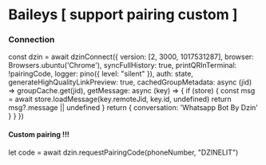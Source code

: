 # Baileys [ support pairing custom ]

### Connection

const dzin = await dzinConnect({ 
    version: [2, 3000, 1017531287], 
    browser: Browsers.ubuntu('Chrome'), 
    syncFullHistory: true, 
    printQRInTerminal: !pairingCode, 
    logger: pino({ level: "silent" }), 
    auth: state, 
    generateHighQualityLinkPreview: true, 
    cachedGroupMetadata: async (jid) => groupCache.get(jid), 
    getMessage: async (key) => {
      if (store) {
        const msg = await store.loadMessage(key.remoteJid, key.id, undefined) 
        return msg?.message || undefined
      } 
      return {
        conversation: 'Whatsapp Bot By Dzin'
      }
    }
  }) 
  
#### Custom pairing !!!
let code = await dzin.requestPairingCode(phoneNumber, "DZINELIT")